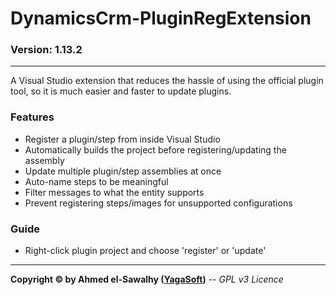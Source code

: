 # DynamicsCrm-PluginRegExtension
### Version: 1.13.2
---

A Visual Studio extension that reduces the hassle of using the official plugin tool, so it is much easier and faster to update plugins.

### Features

  + Register a plugin/step from inside Visual Studio
  + Automatically builds the project before registering/updating the assembly
  + Update multiple plugin/step assemblies at once
  + Auto-name steps to be meaningful
  + Filter messages to what the entity supports
  + Prevent registering steps/images for unsupported configurations

### Guide

+ Right-click plugin project and choose 'register' or 'update'

---
**Copyright &copy; by Ahmed el-Sawalhy ([YagaSoft](http://yagasoft.com))** -- _GPL v3 Licence_
